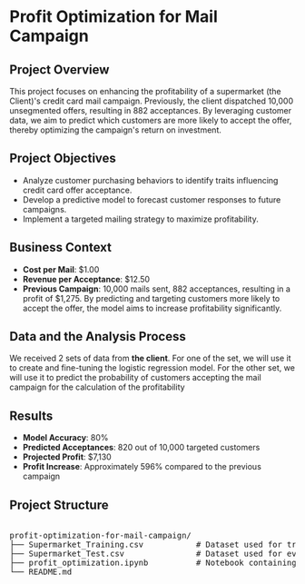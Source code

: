 # Profit Optimization for Mail Campaign

## Project Overview
This project focuses on enhancing the profitability of a supermarket (the Client)'s credit card mail campaign. Previously, the client dispatched 10,000 unsegmented offers, resulting in 882 acceptances. By leveraging customer data, we aim to predict which customers are more likely to accept the offer, thereby optimizing the campaign's return on investment.

## Project Objectives
- Analyze customer purchasing behaviors to identify traits influencing credit card offer acceptance.
- Develop a predictive model to forecast customer responses to future campaigns.
- Implement a targeted mailing strategy to maximize profitability.


## Business Context
- **Cost per Mail**: $1.00
- **Revenue per Acceptance**: $12.50
- **Previous Campaign**: 10,000 mails sent, 882 acceptances, resulting in a profit of $1,275.
By predicting and targeting customers more likely to accept the offer, the model aims to increase profitability significantly.


## Data and the Analysis Process
We received 2 sets of data from **the client**. For one of the set, we will use it to create and fine-tuning the logistic regression model. For the other set, we will use it to predict the probability of customers accepting the mail campaign for the calculation of the profitability


## Results
- **Model Accuracy**: 80%
- **Predicted Acceptances**: 820 out of 10,000 targeted customers
- **Projected Profit**: $7,130
- **Profit Increase**: Approximately 596% compared to the previous campaign


## Project Structure
<pre> 
profit-optimization-for-mail-campaign/
├── Supermarket_Training.csv           # Dataset used for training the predictive model
├── Supermarket_Test.csv               # Dataset used for evaluating the model's performance
├── profit_optimization.ipynb          # Notebook containing data analysis, model development, and evaluation
└── README.md

</pre>
